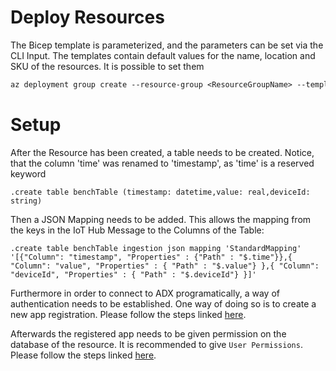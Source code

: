 # Deploy Resources
The Bicep template is parameterized, and the parameters can be set via the CLI Input. The templates contain default values for the name, location and SKU of the resources. It is possible to set them 
```ps
az deployment group create --resource-group <ResourceGroupName> --template-file ADX.bicep 
```



# Setup
After the Resource has been created, a table needs to be created. Notice, that the column 'time' was renamed to 'timestamp', as 'time' is a reserved keyword
```
.create table benchTable (timestamp: datetime,value: real,deviceId: string)
```

Then a JSON Mapping needs to be added. This allows the mapping from the keys in the IoT Hub Message to the  Columns of the Table:
```
.create table benchTable ingestion json mapping 'StandardMapping' '[{"Column": "timestamp", "Properties" : {"Path" : "$.time"}},{ "Column": "value", "Properties" : { "Path" : "$.value"} },{ "Column": "deviceId", "Properties" : { "Path" : "$.deviceId"} }]'
```


Furthermore in order to connect to ADX programatically, a way of authentication needs to be established.
One way of doing so is to create a new app registration. Please follow the steps linked [here](https://docs.microsoft.com/en-us/azure/app-service/configure-authentication-provider-aad#--option-1-create-a-new-app-registration-automatically).

Afterwards the registered app needs to be given permission on the database of the resource. It is recommended to give ```User Permissions```.
Please follow the steps linked [here](https://docs.microsoft.com/en-us/azure/data-explorer/manage-database-permissions#manage-permissions-in-the-azure-portal).

